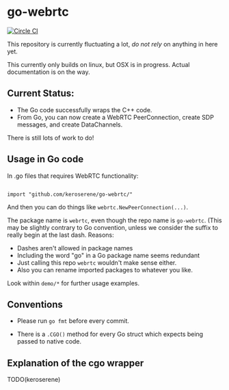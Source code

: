 # go-webrtc

[![Circle CI](https://circleci.com/gh/keroserene/go-webrtc.svg?style=svg)](https://circleci.com/gh/keroserene/go-webrtc)

This repository is currently fluctuating a lot, *do not rely* on anything in
here yet.

This currently only builds on linux, but OSX is in progress.
Actual documentation is on the way.

## Current Status:

- The Go code successfully wraps the C++ code.
- From Go, you can now create a WebRTC PeerConnection, create SDP messages, and
create DataChannels.

There is still lots of work to do!


## Usage in Go code
In .go files that requires WebRTC functionality:
```

import "github.com/keroserene/go-webrtc/"
```
And then you can do things like `webrtc.NewPeerConnection(...)`.

The package name is `webrtc`, even though the repo name is `go-webrtc`.
(This may be slightly contrary to Go convention, unless we consider the suffix
to really begin at the last dash. Reasons:
- Dashes aren't allowed in package names
- Including the word "go" in a Go package name seems redundant
- Just calling this repo `webrtc` wouldn't make sense either.
- Also you can rename imported packages to whatever you like.

Look within `demo/*` for further usage examples.


## Conventions

- Please run `go fmt` before every commit.

- There is a `.CGO()` method for every Go struct which expects being passed to
  native code.


## Explanation of the cgo wrapper

TODO(keroserene)
